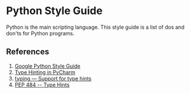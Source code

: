 # Python Style Guide

Python is the main scripting language. This style guide is a list of dos and don'ts for Python programs.

## References

1. [Google Python Style Guide][google-python-style-guide]
2. [Type Hinting in PyCharm][type-hinting-in-pycharm]
3. [typing — Support for type hints][hints]
4. [PEP 484 -- Type Hints][pep484]


[google-python-style-guide]: https://google.github.io/styleguide/pyguide.html
[type-hinting-in-pycharm]: https://www.jetbrains.com/help/pycharm/type-hinting-in-product.html
[hints]: https://docs.python.org/3/library/typing.html
[pep484]: https://www.python.org/dev/peps/pep-0484/
